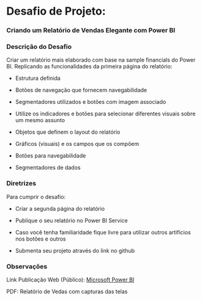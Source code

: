 # Desafio de Projeto:

### Criando um Relatório de Vendas Elegante com Power BI



### Descrição do Desafio

Criar um relatório mais elaborado com base na sample financials do Power BI. Replicando as funcionalidades da primeira página do relatório:

* Estrutura definida 

* Botões de navegação que fornecem navegabilidade 

* Segmentadores utilizados e botões com imagem associado 

* Utilize os indicadores e botões para selecionar diferentes visuais sobre um mesmo assunto  

* Objetos que definem o layout do relatório 

* Gráficos (visuais) e os campos que os compõem 

* Botões para navegabilidade 

* Segmentadores de dados 
  
  

### Diretrizes

Para cumprir o desafio:

* Criar a segunda página do relatório 

* Publique o seu relatório no Power BI Service 

* Caso você tenha familiaridade fique livre para utilizar outros artifícios nos botões e outros 

* Submenta seu projeto através do link no github
  
  

### Observações

Link Publicação Web (Público): [Microsoft Power BI](https://app.powerbi.com/view?r=eyJrIjoiMTczNzAxMmEtOTUxOC00OTU2LTlhNGItYTA3NTQ5YzQ4MzdjIiwidCI6IjQ1YTE1N2Q5LWQ5YmItNGUxZC05ODEwLWIyOGM0NGZjMGRkMyJ9)

PDF: Relatório de Vedas com capturas das telas
